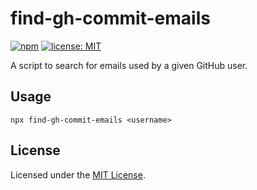 # find-gh-commit-emails

[![npm](https://img.shields.io/npm/v/find-gh-commit-emails/latest)](https://www.npmjs.com/package/find-gh-commit-emails)
[![license: MIT](https://img.shields.io/npm/l/find-gh-commit-emails)](https://github.com/reifiedbeans/find-gh-commit-emails/blob/main/LICENSE)

A script to search for emails used by a given GitHub user.

## Usage

```shell
npx find-gh-commit-emails <username>
```

## License

Licensed under the [MIT License](https://github.com/reifiedbeans/find-gh-commit-emails/blob/main/LICENSE).
